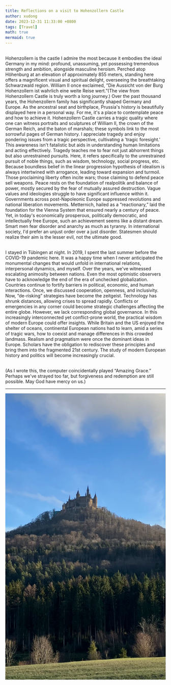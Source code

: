 ```yaml
---
title: Reflections on a visit to Hohenzollern Castle
author: xudong
date: 2023-12-31 11:33:00 +0800
tags: [Travel]
math: true
mermaid: true
---
```


<br> Hohenzollern is the castle I admire the most because it embodies the ideal Germany in my mind: profound, unassuming, yet possessing tremendous strength and ambition, alongside masculine heroism. Perched atop Höhenburg at an elevation of approximately 855 meters, standing here offers a magnificent visual and spiritual delight, overseeing the breathtaking Schwarzwald region. William II once exclaimed, ”Die Aussicht von der Burg Hohenzollern ist wahrlich eine weite Reise wert.”(The view from Hohenzollern Castle is truly worth a long journey.) Over the past thousand years, the Hohenzollern family has significantly shaped Germany and Europe. As the ancestral seat and birthplace, Prussia's history is beautifully displayed here in a personal way. For me, it's a place to contemplate peace and how to achieve it. Hohenzollern Castle carries a tragic quality where one can witness portraits and sculptures of William II, the crown of the German Reich, and the baton of marshals; these symbols link to the most sorrowful pages of German history. I appreciate tragedy and enjoy pondering issues from a tragic perspective, cultivating a 'tragic foresight.' This awareness isn't fatalistic but aids in understanding human limitations and acting effectively. Tragedy teaches me to fear not just abhorrent things but also unrestrained pursuits. Here, it refers specifically to the unrestrained pursuit of noble things, such as wisdom, technology, social progress, etc. Because boundless belief in the linear progression hypothesis of idealism is always intertwined with arrogance, leading toward expansion and turmoil. Those proclaiming liberty often incite wars; those claiming to defend peace sell weapons. Peace rests on the foundation of realpolitik and balance of power, mostly secured by the fear of mutually assured destruction. Vague values and ideologies struggle to have significant influence within it. Governments across post-Napoleonic Europe suppressed revolutions and national liberation movements. Metternich, hailed as a “reactionary,” laid the foundation for the Vienna System that ensured nearly a century of peace. Yet, in today's economically prosperous, politically democratic, and intellectually free Europe, such an achievement seems like a distant dream. Smart men fear disorder and anarchy as much as tyranny. In international society, I'd prefer an unjust order over a just disorder. Statesmen should realize their aim is the lesser evil, not the ultimate good.

<br>I stayed in Tübingen at night. In 2019, I spent the last summer before the COVID-19 pandemic here. It was a happy time when I never anticipated the monumental changes that would unfold in international relations, interpersonal dynamics, and myself. Over the years, we've witnessed escalating animosity between nations. Even the most optimistic observers have to acknowledge the end of the era of unchecked globalization. Countries continue to fortify barriers in political, economic, and human interactions. Once, we discussed cooperation, openness, and inclusivity. Now, “de-risking” strategies have become the zeitgeist. Technology has shrunk distances, allowing crises to spread rapidly. Conflicts or emergencies in any corner could become strategic challenges affecting the entire globe. However, we lack corresponding global governance. In this increasingly interconnected yet conflict-prone world, the practical wisdom of modern Europe could offer insights. While Britain and the US enjoyed the shelter of oceans, continental European nations had to learn, amid a series of tragic wars, how to coexist and manage differences in this crowded landmass. Realism and pragmatism were once the dominant ideas in Europe. Scholars have the obligation to rediscover these principles and bring them into the fragmented 21st century. The study of modern European history and politics will become increasingly crucial.

<br> (As I wrote this, the computer coincidentally played “Amazing Grace.” Perhaps we've strayed too far, but forgiveness and redemption are still possible. May God have mercy on us.)
<hr>

![Desktop View](/blogs/hohenzollern_img/1.png)